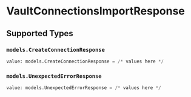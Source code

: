 # VaultConnectionsImportResponse


## Supported Types

### `models.CreateConnectionResponse`

```python
value: models.CreateConnectionResponse = /* values here */
```

### `models.UnexpectedErrorResponse`

```python
value: models.UnexpectedErrorResponse = /* values here */
```

